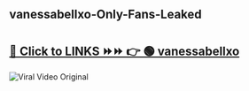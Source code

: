 
 ## vanessabellxo-Only-Fans-Leaked

# <h2><a href="https://clipsfans.com/vanessabellxo&ref=git">🔗 Click to LINKS ⏩⏩ 👉 🟢 vanessabellxo </a></h2>

<a href="https://clipsfans.com/vanessabellxo&ref=git" rel="nofollow" data-target="animated-image.originalLink"><img src="https://i.ibb.co.com/xMMVF88/686577567.gif" alt="Viral Video Original" style="max-width: 100%; display: inline-block;" data-target="animated-image.originalImage"></a>
